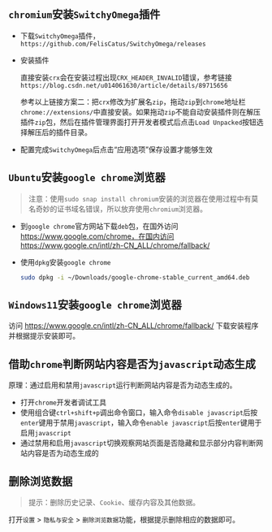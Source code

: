 ## `chromium`安装`SwitchyOmega`插件

- 下载`SwitchyOmega`插件，`https://github.com/FelisCatus/SwitchyOmega/releases`

- 安装插件

  直接安装`crx`会在安装过程出现`CRX_HEADER_INVALID`错误，参考链接`https://blog.csdn.net/u014061630/article/details/89715656`

  参考以上链接方案二：把`crx`修改为扩展名`zip`，拖动`zip`到`chrome`地址栏`chrome://extensions/`中直接安装。如果拖动`zip`不能自动安装插件则在解压插件`zip`包，然后在插件管理界面打开开发者模式后点击`Load Unpacked`按钮选择解压后的插件目录。

- 配置完成`SwitchyOmega`后点击“应用选项”保存设置才能够生效



## `Ubuntu`安装`google chrome`浏览器

> 注意：使用`sudo snap install chromium`安装的浏览器在使用过程中有莫名奇妙的证书域名错误，所以放弃使用`chromium`浏览器。

- 到`google chrome`官方网站下载`deb`包，在国外访问 https://www.google.com/chrome，在国内访问 https://www.google.cn/intl/zh-CN_ALL/chrome/fallback/

- 使用`dpkg`安装`google chrome`

  ```bash
  sudo dpkg -i ~/Downloads/google-chrome-stable_current_amd64.deb
  ```



## `Windows11`安装`google chrome`浏览器

访问 https://www.google.cn/intl/zh-CN_ALL/chrome/fallback/ 下载安装程序并根据提示安装即可。



## 借助`chrome`判断网站内容是否为`javascript`动态生成

原理：通过启用和禁用`javascript`运行判断网站内容是否为动态生成的。

- 打开`chrome`开发者调试工具
- 使用组合键`ctrl+shift+p`调出命令窗口，输入命令`disable javascript`后按`enter`键用于禁用`javascript`，输入命令`enable javascript`后按`enter`键用于启用`javascript`
- 通过禁用和启用`javascript`切换观察网站页面是否隐藏和显示部分内容判断网站内容是否为动态生成的



## 删除浏览数据

>提示：删除历史记录、`Cookie`、缓存内容及其他数据。

打开`设置` > `隐私与安全` > `删除浏览数据`功能，根据提示删除相应的数据即可。
